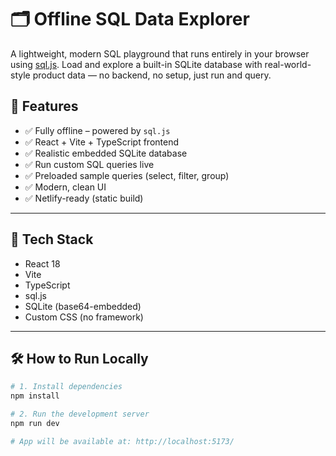 # 🗂️ Offline SQL Data Explorer

A lightweight, modern SQL playground that runs entirely in your browser using [sql.js](https://github.com/sql-js/sql.js). Load and explore a built-in SQLite database with real-world-style product data — no backend, no setup, just run and query.

## 🚀 Features

- ✅ Fully offline – powered by `sql.js`
- ✅ React + Vite + TypeScript frontend
- ✅ Realistic embedded SQLite database
- ✅ Run custom SQL queries live
- ✅ Preloaded sample queries (select, filter, group)
- ✅ Modern, clean UI
- ✅ Netlify-ready (static build)

---

## 🧠 Tech Stack

- React 18
- Vite
- TypeScript
- sql.js
- SQLite (base64-embedded)
- Custom CSS (no framework)

---

## 🛠 How to Run Locally

```bash
# 1. Install dependencies
npm install

# 2. Run the development server
npm run dev

# App will be available at: http://localhost:5173/
